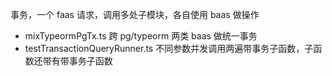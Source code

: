 事务，一个 faas 请求，调用多处子模块，各自使用 baas 做操作

* mixTypeormPgTx.ts 跨 pg/typeorm 两类 baas 做统一事务
* testTransactionQueryRunner.ts 不同参数并发调用两遍带事务子函数，子函数还带有带事务子函数
